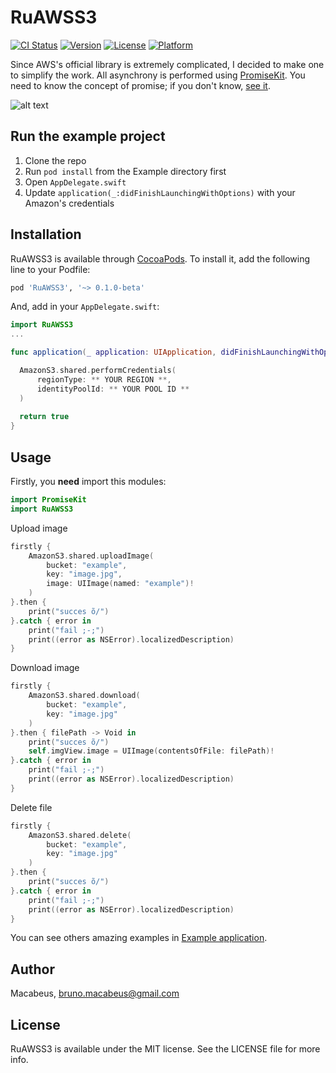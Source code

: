 # RuAWSS3

[![CI Status](http://img.shields.io/travis/Macabeus/RuAWSS3.svg?style=flat)](https://travis-ci.org/Macabeus/RuAWSS3)
[![Version](https://img.shields.io/cocoapods/v/RuAWSS3.svg?style=flat)](http://cocoapods.org/pods/RuAWSS3)
[![License](https://img.shields.io/cocoapods/l/RuAWSS3.svg?style=flat)](http://cocoapods.org/pods/RuAWSS3)
[![Platform](https://img.shields.io/cocoapods/p/RuAWSS3.svg?style=flat)](http://cocoapods.org/pods/RuAWSS3)

Since AWS's official library is extremely complicated, I decided to make one to simplify the work.
All asynchrony is performed using [PromiseKit](https://github.com/mxcl/PromiseKit). You need to know the concept of promise; if you don't know, [see it](https://realm.io/news/altconf-michael-gray-futures-promises-gcd/).

![alt text](http://i.imgur.com/ubPEHUL.png)

## Run the example project

1. Clone the repo
2. Run `pod install` from the Example directory first
3. Open `AppDelegate.swift`
4. Update `application(_:didFinishLaunchingWithOptions)` with your Amazon's credentials

## Installation

RuAWSS3 is available through [CocoaPods](http://cocoapods.org). To install
it, add the following line to your Podfile:

```ruby
pod 'RuAWSS3', '~> 0.1.0-beta'
```

And, add in your `AppDelegate.swift`:

```swift
import RuAWSS3
...

func application(_ application: UIApplication, didFinishLaunchingWithOptions launchOptions: [UIApplicationLaunchOptionsKey: Any]?) -> Bool {

  AmazonS3.shared.performCredentials(
      regionType: ** YOUR REGION **,
      identityPoolId: ** YOUR POOL ID **
  )
  
  return true
}
```

## Usage

Firstly, you **need** import this modules:
```swift
import PromiseKit
import RuAWSS3
```

Upload image
```swift
firstly {
    AmazonS3.shared.uploadImage(
        bucket: "example",
        key: "image.jpg",
        image: UIImage(named: "example")!
    )
}.then {
    print("succes õ/")
}.catch { error in
    print("fail ;-;")
    print((error as NSError).localizedDescription)
}
```

Download image
```swift
firstly {
    AmazonS3.shared.download(
        bucket: "example",
        key: "image.jpg"
    )
}.then { filePath -> Void in
    print("succes õ/")
    self.imgView.image = UIImage(contentsOfFile: filePath)!
}.catch { error in
    print("fail ;-;")
    print((error as NSError).localizedDescription)
}
```

Delete file
```swift
firstly {
    AmazonS3.shared.delete(
        bucket: "example",
        key: "image.jpg"
    )
}.then {
    print("succes õ/")
}.catch { error in
    print("fail ;-;")
    print((error as NSError).localizedDescription)
}
```

You can see others amazing examples in [Example application](https://github.com/brunomacabeusbr/RuAWSS3/blob/master/Example/RuAWSS3/ViewController.swift).

## Author

Macabeus, bruno.macabeus@gmail.com

## License

RuAWSS3 is available under the MIT license. See the LICENSE file for more info.
